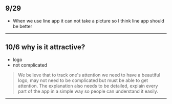 ## 9/29

- When we use line app it can not take a picture so I think line app should be better 
---

## 10/6 why is it attractive?

  - logo
  - not complicated

> We believe that to track one's attention we need to have a beautiful logo, may not need to be complicated but must be able to get attention. The explanation also needs to be detailed, explain every part of the app in a simple way so people can understand it easily.
---